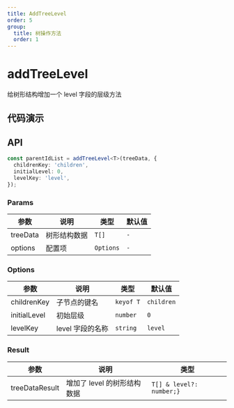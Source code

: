 ```yaml
---
title: AddTreeLevel
order: 5
group:
  title: 树操作方法
  order: 1
---
```


# addTreeLevel

给树形结构增加一个 level 字段的层级方法

## 代码演示

<code src="./demo/demo1.tsx"></code>

## API

```typescript
const parentIdList = addTreeLevel<T>(treeData, {
  childrenKey: 'children',
  initialLevel: 0,
  levelKey: 'level',
});
```

### Params

| 参数     | 说明         | 类型      | 默认值 |
| -------- | ------------ | --------- | ------ |
| treeData | 树形结构数据 | `T[]`     | `-`    |
| options  | 配置项       | `Options` | `-`    |

### Options

| 参数         | 说明             | 类型      | 默认值     |
| ------------ | ---------------- | --------- | ---------- |
| childrenKey  | 子节点的键名     | `keyof T` | `children` |
| initialLevel | 初始层级         | `number`  | `0`        |
| levelKey     | level 字段的名称 | `string`  | `level`    |

### Result

| 参数           | 说明                        | 类型                             |
| -------------- | --------------------------- | -------------------------------- |
| treeDataResult | 增加了 level 的树形结构数据 | `T[] & level?: number;}` |
